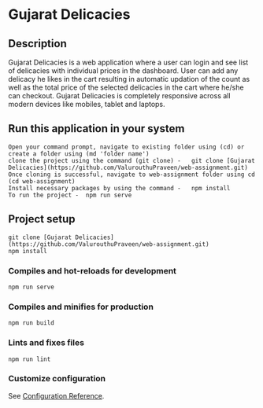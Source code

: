 # Gujarat Delicacies

## Description

Gujarat Delicacies is a web application where a user can login and see list of delicacies with individual prices in the dashboard. User can add any delicacy he likes in the cart resulting in automatic updation of the count as well as the total price of the selected delicacies in the cart where he/she can checkout. Gujarat Delicacies is completely responsive across all modern devices like mobiles, tablet and laptops.

## Run this application in your system
```
Open your command prompt, navigate to existing folder using (cd) or create a folder using (md 'folder name')
clone the project using the command (git clone) -   git clone [Gujarat Delicacies](https://github.com/ValurouthuPraveen/web-assignment.git)
Once cloning is successful, navigate to web-assignment folder using cd (cd web-assignment)
Install necessary packages by using the command -   npm install
To run the project -  npm run serve
```

## Project setup
```
git clone [Gujarat Delicacies](https://github.com/ValurouthuPraveen/web-assignment.git)
npm install
```

### Compiles and hot-reloads for development
```
npm run serve
```

### Compiles and minifies for production
```
npm run build
```

### Lints and fixes files
```
npm run lint
```

### Customize configuration
See [Configuration Reference](https://cli.vuejs.org/config/).
